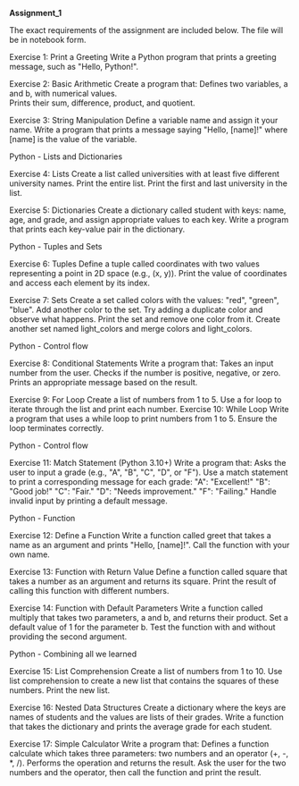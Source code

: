 **Assignment_1**

The exact requirements of the assignment are included below.
The file will be in notebook form. 
 
Exercise 1: Print a Greeting
 Write a Python program that prints a greeting message, such as "Hello, Python!".
  
Exercise 2: Basic Arithmetic
 Create a program that:
  Defines two variables, a and b, with numerical values.   
  Prints their sum, difference, product, and quotient.
   
Exercise 3: String Manipulation
 Define a variable name and assign it your name. Write a program that prints a message saying 
  "Hello, [name]!" where [name] is the value of the variable.

Python - Lists and Dictionaries

Exercise 4: Lists
 Create a list called universities with at least five different university names.
 Print the entire list.
 Print the first and last university in the list.
 
Exercise 5: Dictionaries
 Create a dictionary called student with keys: name, age, and grade, and assign appropriate 
values to each key.
 Write a program that prints each key-value pair in the dictionary.
 
Python - Tuples and Sets

Exercise 6: Tuples
 Define a tuple called coordinates with two values representing a point in 2D space (e.g., (x, y)).
 Print the value of coordinates and access each element by its index.

Exercise 7: Sets
 Create a set called colors with the values: "red", "green", "blue".
 Add another color to the set.
 Try adding a duplicate color and observe what happens.
 Print the set and remove one color from it.
 Create another set named light_colors and merge colors and light_colors.

Python - Control flow

Exercise 8: Conditional Statements
 Write a program that:
  Takes an input number from the user.
  Checks if the number is positive, negative, or zero.
  Prints an appropriate message based on the result.
 
Exercise 9: For Loop
 Create a list of numbers from 1 to 5.
 Use a for loop to iterate through the list and print each number.
Exercise 10: While Loop
 Write a program that uses a while loop to print numbers from 1 to 5.
 Ensure the loop terminates correctly.

Python - Control flow

Exercise 11: Match Statement (Python 3.10+)
 Write a program that:
  Asks the user to input a grade (e.g., "A", "B", "C", "D", or "F").
  Use a match statement to print a corresponding message for each grade:
   "A": "Excellent!"
   "B": "Good job!"
   "C": "Fair."
   "D": "Needs improvement."
   "F": "Failing."
  Handle invalid input by printing a default message.

Python - Function

Exercise 12: Define a Function
 Write a function called greet that takes a name as an argument and prints "Hello, [name]!".
 Call the function with your own name.

Exercise 13: Function with Return Value
 Define a function called square that takes a number as an argument and returns its square.
 Print the result of calling this function with different numbers.

Exercise 14: Function with Default Parameters
 Write a function called multiply that takes two parameters, a and b, and returns their product. 
Set a default value of 1 for the parameter b.
 Test the function with and without providing the second argument.

Python - Combining all we learned

Exercise 15: List Comprehension
 Create a list of numbers from 1 to 10.
 Use list comprehension to create a new list that contains the squares of these numbers.
 Print the new list.

Exercise 16: Nested Data Structures
 Create a dictionary where the keys are names of students and the values are lists of their grades.
 Write a function that takes the dictionary and prints the average grade for each student.

Exercise 17: Simple Calculator
 Write a program that:
  Defines a function calculate which takes three parameters: two numbers and an operator (+, -, *, /).
  Performs the operation and returns the result.
  Ask the user for the two numbers and the operator, then call the function and print the result.
